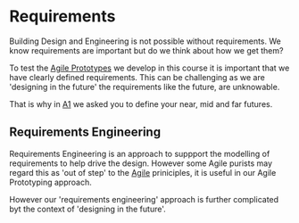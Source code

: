 # Requirements
Building Design and Engineering is not possible without requirements. We know requirements are important but do we think about how we get them?

To test the [Agile Prototypes] we develop in this course it is important that we have clearly defined requirements. This can be challenging as we are 'designing in the future' the requirements like the future, are unknowable.
<!--- 2023 SPECIFIC - PLEASE CHAECK IN FUTURE ITERATIONS!!! -->
That is why in [A1] we asked you to define your near, mid and far futures.

## Requirements Engineering
[wikipedia link]: https://en.wikipedia.org/wiki/Requirements_engineering

Requirements Engineering is an approach to suppport the modelling of requirements to help drive the design. However some Agile purists may regard this as 'out of step' to the [Agile] priniciples, it is useful in our Agile Prototyping approach.

However our 'requirements engineering' approach is further complicated byt the context of 'designing in the future'. 


[Agile Prototypes]: /Agile/Concepts/Agile
[A1]: /Agile/Assignments/A1
[Agile]: /Agile/Concepts/Agile
